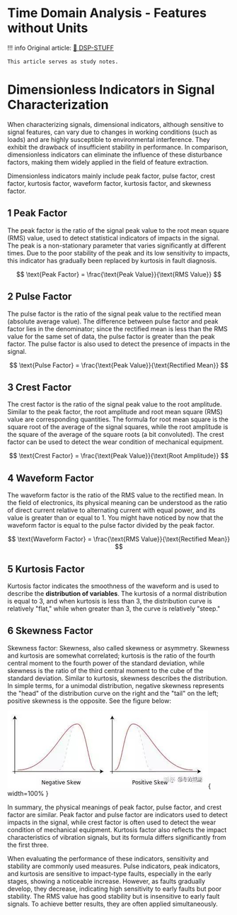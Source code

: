 # Time Domain Analysis - Features without Units

!!! info
    Original article: [🔗 DSP-STUFF](https://zhuanlan.zhihu.com/p/138141521)

    This article serves as study notes.

# Dimensionless Indicators in Signal Characterization

When characterizing signals, dimensional indicators, although sensitive to signal features, can vary due to changes in working conditions (such as loads) and are highly susceptible to environmental interference. They exhibit the drawback of insufficient stability in performance. In comparison, dimensionless indicators can eliminate the influence of these disturbance factors, making them widely applied in the field of feature extraction.

Dimensionless indicators mainly include peak factor, pulse factor, crest factor, kurtosis factor, waveform factor, kurtosis factor, and skewness factor.

## 1 Peak Factor

The peak factor is the ratio of the signal peak value to the root mean square (RMS) value, used to detect statistical indicators of impacts in the signal. The peak is a non-stationary parameter that varies significantly at different times. Due to the poor stability of the peak and its low sensitivity to impacts, this indicator has gradually been replaced by kurtosis in fault diagnosis.

$$ \text{Peak Factor} = \frac{\text{Peak Value}}{\text{RMS Value}} $$

## 2 Pulse Factor

The pulse factor is the ratio of the signal peak value to the rectified mean (absolute average value). The difference between pulse factor and peak factor lies in the denominator; since the rectified mean is less than the RMS value for the same set of data, the pulse factor is greater than the peak factor. The pulse factor is also used to detect the presence of impacts in the signal.

$$ \text{Pulse Factor} = \frac{\text{Peak Value}}{\text{Rectified Mean}} $$

## 3 Crest Factor

The crest factor is the ratio of the signal peak value to the root amplitude. Similar to the peak factor, the root amplitude and root mean square (RMS) value are corresponding quantities. The formula for root mean square is the square root of the average of the signal squares, while the root amplitude is the square of the average of the square roots (a bit convoluted). The crest factor can be used to detect the wear condition of mechanical equipment.

$$ \text{Crest Factor} = \frac{\text{Peak Value}}{\text{Root Amplitude}} $$

## 4 Waveform Factor

The waveform factor is the ratio of the RMS value to the rectified mean. In the field of electronics, its physical meaning can be understood as the ratio of direct current relative to alternating current with equal power, and its value is greater than or equal to 1. You might have noticed by now that the waveform factor is equal to the pulse factor divided by the peak factor.

$$ \text{Waveform Factor} = \frac{\text{RMS Value}}{\text{Rectified Mean}} $$

## 5 Kurtosis Factor

Kurtosis factor indicates the smoothness of the waveform and is used to describe the **distribution of variables**. The kurtosis of a normal distribution is equal to 3, and when kurtosis is less than 3, the distribution curve is relatively "flat," while when greater than 3, the curve is relatively "steep."

## 6 Skewness Factor

Skewness factor: Skewness, also called skewness or asymmetry. Skewness and kurtosis are somewhat correlated; kurtosis is the ratio of the fourth central moment to the fourth power of the standard deviation, while skewness is the ratio of the third central moment to the cube of the standard deviation. Similar to kurtosis, skewness describes the distribution. In simple terms, for a unimodal distribution, negative skewness represents the "head" of the distribution curve on the right and the "tail" on the left; positive skewness is the opposite. See the figure below:

![skewness](skew.jpg){ width=100% }

In summary, the physical meanings of peak factor, pulse factor, and crest factor are similar. Peak factor and pulse factor are indicators used to detect impacts in the signal, while crest factor is often used to detect the wear condition of mechanical equipment. Kurtosis factor also reflects the impact characteristics of vibration signals, but its formula differs significantly from the first three.

When evaluating the performance of these indicators, sensitivity and stability are commonly used measures. Pulse indicators, peak indicators, and kurtosis are sensitive to impact-type faults, especially in the early stages, showing a noticeable increase. However, as faults gradually develop, they decrease, indicating high sensitivity to early faults but poor stability. The RMS value has good stability but is insensitive to early fault signals. To achieve better results, they are often applied simultaneously.

